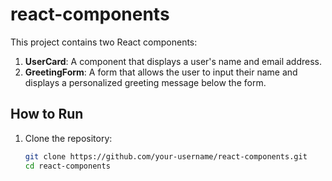 # react-components
This project contains two React components:

1. **UserCard**: A component that displays a user's name and email address.
2. **GreetingForm**: A form that allows the user to input their name and displays a personalized greeting message below the form.

## How to Run

1. Clone the repository:

   ```bash
   git clone https://github.com/your-username/react-components.git
   cd react-components

